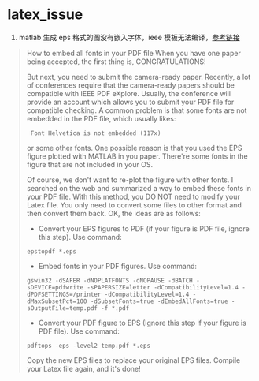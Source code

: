 # latex_issue
1. matlab 生成 eps 格式的图没有嵌入字体，ieee 模板无法编译，[参考链接](https://sites.google.com/site/xyzliwen/resource/embed_font_ieee_pdf_explore)
> How to embed all fonts in your PDF file
> When you have one paper being accepted, the first thing is, CONGRATULATIONS! 
> 
> But next, you need to submit the camera-ready paper. Recently, a lot of conferences require that the camera-ready papers should be compatible with IEEE PDF eXplore. Usually, the conference will provide an account which allows you to submit your PDF file for compatible checking. A common problem is that some fonts are not embedded in the PDF file, which usually likes:
> 
>      Font Helvetica is not embedded (117x)
> 
> or some other fonts. One possible reason is that you used the EPS figure plotted with MATLAB in you paper. There're some fonts in the figure that are not included in your OS. 
> 
> Of course, we don't want to re-plot the figure with other fonts. I searched on the web and summarized a way to embed these fonts in your PDF file. With this method, you DO NOT need to modify your Latex file. You only need to convert some files to other format and then convert them back. OK, the ideas are as follows:
> - Convert your EPS figures to PDF (if your figure is PDF file, ignore this step). Use command:
>
> `epstopdf *.eps`
>
> - Embed fonts in your PDF figures. Use command:
> ```
> gswin32 -dSAFER -dNOPLATFONTS -dNOPAUSE -dBATCH -sDEVICE=pdfwrite -sPAPERSIZE=letter -dCompatibilityLevel=1.4 -dPDFSETTINGS=/printer -dCompatibilityLevel=1.4 -dMaxSubsetPct=100 -dSubsetFonts=true -dEmbedAllFonts=true -sOutputFile=temp.pdf -f *.pdf
> ```
>
> - Convert your PDF figure to EPS (Ignore this step if your figure is PDF file). Use command:
> ```
> pdftops -eps -level2 temp.pdf *.eps
> ```
>
> Copy the new EPS files to replace your original EPS files. Compile your Latex file again, and it's done!
